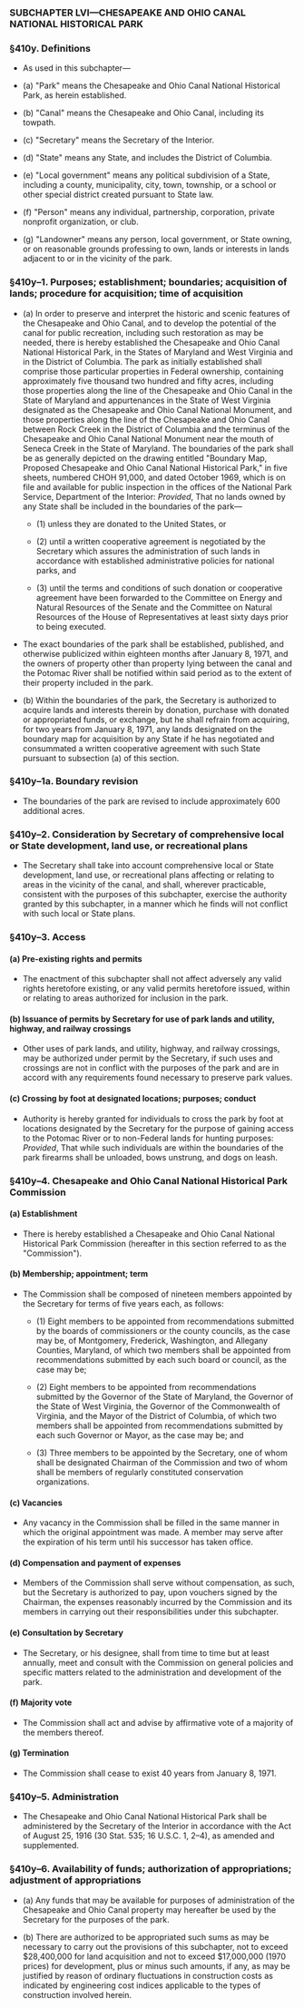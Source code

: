 ### SUBCHAPTER LVI—CHESAPEAKE AND OHIO CANAL NATIONAL HISTORICAL PARK

### §410y. Definitions
* As used in this subchapter—

* (a) "Park" means the Chesapeake and Ohio Canal National Historical Park, as herein established.

* (b) "Canal" means the Chesapeake and Ohio Canal, including its towpath.

* (c) "Secretary" means the Secretary of the Interior.

* (d) "State" means any State, and includes the District of Columbia.

* (e) "Local government" means any political subdivision of a State, including a county, municipality, city, town, township, or a school or other special district created pursuant to State law.

* (f) "Person" means any individual, partnership, corporation, private nonprofit organization, or club.

* (g) "Landowner" means any person, local government, or State owning, or on reasonable grounds professing to own, lands or interests in lands adjacent to or in the vicinity of the park.

### §410y–1. Purposes; establishment; boundaries; acquisition of lands; procedure for acquisition; time of acquisition
* (a) In order to preserve and interpret the historic and scenic features of the Chesapeake and Ohio Canal, and to develop the potential of the canal for public recreation, including such restoration as may be needed, there is hereby established the Chesapeake and Ohio Canal National Historical Park, in the States of Maryland and West Virginia and in the District of Columbia. The park as initially established shall comprise those particular properties in Federal ownership, containing approximately five thousand two hundred and fifty acres, including those properties along the line of the Chesapeake and Ohio Canal in the State of Maryland and appurtenances in the State of West Virginia designated as the Chesapeake and Ohio Canal National Monument, and those properties along the line of the Chesapeake and Ohio Canal between Rock Creek in the District of Columbia and the terminus of the Chesapeake and Ohio Canal National Monument near the mouth of Seneca Creek in the State of Maryland. The boundaries of the park shall be as generally depicted on the drawing entitled "Boundary Map, Proposed Chesapeake and Ohio Canal National Historical Park," in five sheets, numbered CHOH 91,000, and dated October 1969, which is on file and available for public inspection in the offices of the National Park Service, Department of the Interior: _Provided_, That no lands owned by any State shall be included in the boundaries of the park—

  * (1) unless they are donated to the United States, or

  * (2) until a written cooperative agreement is negotiated by the Secretary which assures the administration of such lands in accordance with established administrative policies for national parks, and

  * (3) until the terms and conditions of such donation or cooperative agreement have been forwarded to the Committee on Energy and Natural Resources of the Senate and the Committee on Natural Resources of the House of Representatives at least sixty days prior to being executed.


* The exact boundaries of the park shall be established, published, and otherwise publicized within eighteen months after January 8, 1971, and the owners of property other than property lying between the canal and the Potomac River shall be notified within said period as to the extent of their property included in the park.

* (b) Within the boundaries of the park, the Secretary is authorized to acquire lands and interests therein by donation, purchase with donated or appropriated funds, or exchange, but he shall refrain from acquiring, for two years from January 8, 1971, any lands designated on the boundary map for acquisition by any State if he has negotiated and consummated a written cooperative agreement with such State pursuant to subsection (a) of this section.

### §410y–1a. Boundary revision
* The boundaries of the park are revised to include approximately 600 additional acres.

### §410y–2. Consideration by Secretary of comprehensive local or State development, land use, or recreational plans
* The Secretary shall take into account comprehensive local or State development, land use, or recreational plans affecting or relating to areas in the vicinity of the canal, and shall, wherever practicable, consistent with the purposes of this subchapter, exercise the authority granted by this subchapter, in a manner which he finds will not conflict with such local or State plans.

### §410y–3. Access
#### (a) Pre-existing rights and permits
* The enactment of this subchapter shall not affect adversely any valid rights heretofore existing, or any valid permits heretofore issued, within or relating to areas authorized for inclusion in the park.

#### (b) Issuance of permits by Secretary for use of park lands and utility, highway, and railway crossings
* Other uses of park lands, and utility, highway, and railway crossings, may be authorized under permit by the Secretary, if such uses and crossings are not in conflict with the purposes of the park and are in accord with any requirements found necessary to preserve park values.

#### (c) Crossing by foot at designated locations; purposes; conduct
* Authority is hereby granted for individuals to cross the park by foot at locations designated by the Secretary for the purpose of gaining access to the Potomac River or to non-Federal lands for hunting purposes: _Provided_, That while such individuals are within the boundaries of the park firearms shall be unloaded, bows unstrung, and dogs on leash.

### §410y–4. Chesapeake and Ohio Canal National Historical Park Commission
#### (a) Establishment
* There is hereby established a Chesapeake and Ohio Canal National Historical Park Commission (hereafter in this section referred to as the "Commission").

#### (b) Membership; appointment; term
* The Commission shall be composed of nineteen members appointed by the Secretary for terms of five years each, as follows:

  * (1) Eight members to be appointed from recommendations submitted by the boards of commissioners or the county councils, as the case may be, of Montgomery, Frederick, Washington, and Allegany Counties, Maryland, of which two members shall be appointed from recommendations submitted by each such board or council, as the case may be;

  * (2) Eight members to be appointed from recommendations submitted by the Governor of the State of Maryland, the Governor of the State of West Virginia, the Governor of the Commonwealth of Virginia, and the Mayor of the District of Columbia, of which two members shall be appointed from recommendations submitted by each such Governor or Mayor, as the case may be; and

  * (3) Three members to be appointed by the Secretary, one of whom shall be designated Chairman of the Commission and two of whom shall be members of regularly constituted conservation organizations.

#### (c) Vacancies
* Any vacancy in the Commission shall be filled in the same manner in which the original appointment was made. A member may serve after the expiration of his term until his successor has taken office.

#### (d) Compensation and payment of expenses
* Members of the Commission shall serve without compensation, as such, but the Secretary is authorized to pay, upon vouchers signed by the Chairman, the expenses reasonably incurred by the Commission and its members in carrying out their responsibilities under this subchapter.

#### (e) Consultation by Secretary
* The Secretary, or his designee, shall from time to time but at least annually, meet and consult with the Commission on general policies and specific matters related to the administration and development of the park.

#### (f) Majority vote
* The Commission shall act and advise by affirmative vote of a majority of the members thereof.

#### (g) Termination
* The Commission shall cease to exist 40 years from January 8, 1971.

### §410y–5. Administration
* The Chesapeake and Ohio Canal National Historical Park shall be administered by the Secretary of the Interior in accordance with the Act of August 25, 1916 (30 Stat. 535; 16 U.S.C. 1, 2–4), as amended and supplemented.

### §410y–6. Availability of funds; authorization of appropriations; adjustment of appropriations
* (a) Any funds that may be available for purposes of administration of the Chesapeake and Ohio Canal property may hereafter be used by the Secretary for the purposes of the park.

* (b) There are authorized to be appropriated such sums as may be necessary to carry out the provisions of this subchapter, not to exceed $28,400,000 for land acquisition and not to exceed $17,000,000 (1970 prices) for development, plus or minus such amounts, if any, as may be justified by reason of ordinary fluctuations in construction costs as indicated by engineering cost indices applicable to the types of construction involved herein.